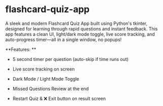 # flashcard-quiz-app
A sleek and modern Flashcard Quiz App built using Python's tkinter, designed for learning through rapid questions and instant feedback. This app features a clean UI, light/dark mode toggle, live score tracking, and auto-progress timer—all in a single window, no popups!

**Features: **

- 5 second timer per question (auto-skip if time runs out)

- Live score tracking on screen

- Dark Mode / Light Mode Toggle

- Missed Questions Review at the end

- Restart Quiz & ❌ Exit button on result screen
